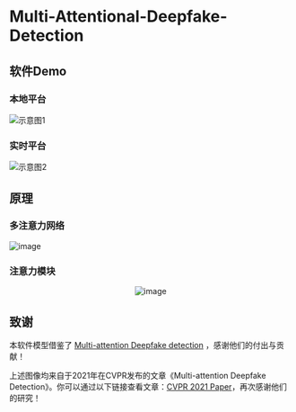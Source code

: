 # Multi-Attentional-Deepfake-Detection

## 软件Demo

### 本地平台
![示意图1](./本地平台.gif)

### 实时平台
![示意图2](./实时平台.gif)

## 原理

### 多注意力网络
![image](https://github.com/user-attachments/assets/494b03e9-98a1-4f2e-8364-acc2078bee68)

### 注意力模块
<p align="center">
  <img src="https://github.com/user-attachments/assets/12650c36-75a0-4474-874c-fa54c860a0d2" alt="image">
</p>

## 致谢

本软件模型借鉴了 [Multi-attention Deepfake detection](https://github.com/yoctta/multiple-attention) ，感谢他们的付出与贡献！

上述图像均来自于2021年在CVPR发布的文章《Multi-attention Deepfake Detection》。你可以通过以下链接查看文章：[CVPR 2021 Paper](https://openaccess.thecvf.com/content/CVPR2021/html/Zhao_Multi-Attentional_Deepfake_Detection_CVPR_2021_paper.html?ref=https://githubhelp.com)，再次感谢他们的研究！






